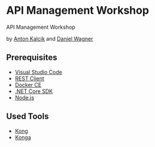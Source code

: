 # API Management Workshop
API Management Workshop

by [Anton Kalcik](https://github.com/akalcik) and [Daniel Wagner](https://github.com/danielwagn3r)

## Prerequisites

- [Visual Studio Code](https://code.visualstudio.com)
- [REST Client](https://marketplace.visualstudio.com/items?itemName=humao.rest-client)
- [Docker CE](https://docs.docker.com/install/)
- [.NET Core SDK](https://dotnet.microsoft.com/download)
- [Node.js](https://nodejs.org/)

## Used Tools

- [Kong](https://github.com/kong/kong)
- [Konga](https://github.com/pantsel/konga)